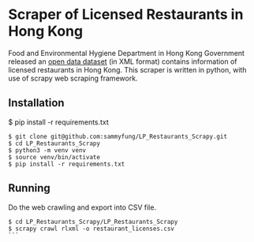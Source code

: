 Scraper of Licensed Restaurants in Hong Kong
============================================

Food and Environmental Hygiene Department in Hong Kong Government released an [open data dataset](https://data.gov.hk/en-data/dataset/hk-fehd-fehdlmis-restaurant-licences) (in XML format) contains information of licensed restaurants in Hong Kong. This scraper is written in python, with use of scrapy web scraping framework.

Installation
------------

$ pip install -r requirements.txt
```
$ git clone git@github.com:sammyfung/LP_Restaurants_Scrapy.git
$ cd LP_Restaurants_Scrapy
$ python3 -m venv venv
$ source venv/bin/activate  
$ pip install -r requirements.txt
```

Running
-------

Do the web crawling and export into CSV file.
````
$ cd LP_Restaurants_Scrapy/LP_Restaurants_Scrapy    
$ scrapy crawl rlxml -o restaurant_licenses.csv    
```
